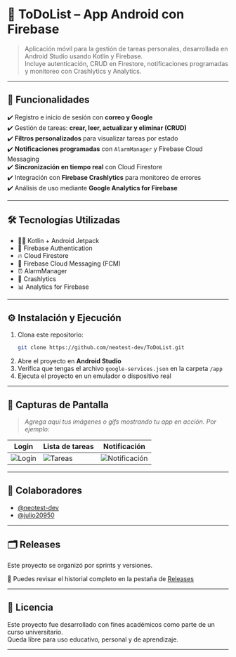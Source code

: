 # 📝 ToDoList – App Android con Firebase

> Aplicación móvil para la gestión de tareas personales, desarrollada en Android Studio usando Kotlin y Firebase.  
> Incluye autenticación, CRUD en Firestore, notificaciones programadas y monitoreo con Crashlytics y Analytics.

---

## 🚀 Funcionalidades

✔️ Registro e inicio de sesión con **correo y Google**  
✔️ Gestión de tareas: **crear, leer, actualizar y eliminar (CRUD)**  
✔️ **Filtros personalizados** para visualizar tareas por estado  
✔️ **Notificaciones programadas** con `AlarmManager` y Firebase Cloud Messaging  
✔️ **Sincronización en tiempo real** con Cloud Firestore  
✔️ Integración con **Firebase Crashlytics** para monitoreo de errores  
✔️ Análisis de uso mediante **Google Analytics for Firebase**

---

## 🛠️ Tecnologías Utilizadas

- 🧑‍💻 Kotlin + Android Jetpack
- 🔐 Firebase Authentication
- 🔥 Cloud Firestore
- 📲 Firebase Cloud Messaging (FCM)
- ⏰ AlarmManager
- 🧩 Crashlytics
- 📊 Analytics for Firebase

---

## ⚙️ Instalación y Ejecución

1. Clona este repositorio:
   ```bash
   git clone https://github.com/neotest-dev/ToDoList.git
2. Abre el proyecto en **Android Studio**
3. Verifica que tengas el archivo `google-services.json` en la carpeta `/app`
4. Ejecuta el proyecto en un emulador o dispositivo real

---

## 📸 Capturas de Pantalla

> _Agrega aquí tus imágenes o gifs mostrando tu app en acción. Por ejemplo:_

| Login                           | Lista de tareas                  | Notificación                            |
|---------------------------------|----------------------------------|-----------------------------------------|
| ![Login](screenshots/login.jpg) | ![Tareas](screenshots/tasks.jpg) | ![Notificación](screenshots/notify.jpg) |

---

## 👥 Colaboradores

- [@neotest-dev](https://github.com/neotest-dev)
- [@julio20950](https://github.com/julio20950)

---

## 🗂️ Releases

Este proyecto se organizó por sprints y versiones.

📄 Puedes revisar el historial completo en la pestaña de [Releases](https://github.com/neotest-dev/ToDoList/releases)

---

## 📄 Licencia

Este proyecto fue desarrollado con fines académicos como parte de un curso universitario.  
Queda libre para uso educativo, personal y de aprendizaje.

---
